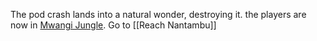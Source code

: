 The pod crash lands into a natural wonder, destroying it.
the players are now in [Mwangi Jungle](https://pathfinderwiki.com/wiki/Mwangi_Jungle).
Go to [[Reach Nantambu]]
